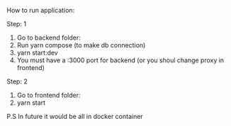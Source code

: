 How to run application:

Step: 1
1) Go to backend folder:
2) Run yarn compose (to make db connection)
3) yarn start:dev
4) You must have a :3000 port for backend (or you shoul change proxy in frontend)

Step: 2
1) Go to frontend folder: 
2) yarn start

P.S In future it would be all in docker container
